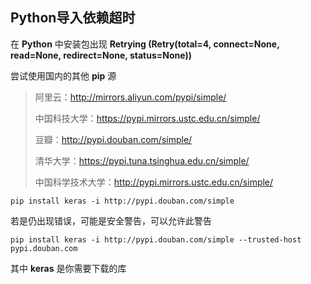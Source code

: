 ## Python导入依赖超时

在 **Python** 中安装包出现 **Retrying (Retry(total=4, connect=None, read=None, redirect=None, status=None))**

尝试使用国内的其他 **pip** 源

>阿里云：http://mirrors.aliyun.com/pypi/simple/
>
>中国科技大学：https://pypi.mirrors.ustc.edu.cn/simple/
>
>豆瓣：http://pypi.douban.com/simple/
>
>清华大学：https://pypi.tuna.tsinghua.edu.cn/simple/
>
>中国科学技术大学：http://pypi.mirrors.ustc.edu.cn/simple/

```
pip install keras -i http://pypi.douban.com/simple
```

若是仍出现错误，可能是安全警告，可以允许此警告

```
pip install keras -i http://pypi.douban.com/simple --trusted-host pypi.douban.com
```

其中 **keras** 是你需要下载的库